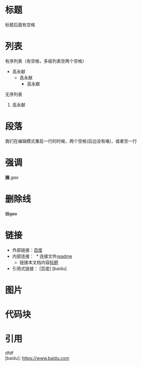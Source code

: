 # 标题
标题后面有空格
# 列表
有序列表（有空格，多级列表空两个空格） 
* 高永献
  * 高永献
    * 高永献

无序列表
1. 高永献

# 段落
我们在编辑模式重启一行的时候，两个空格(后边没有咯)，或者空一行  

# 强调
**搞**  *gao*

# 删除线
~~搞gao~~

# 链接
* 外部链接：[百度](https://www.baidu.com)
* 内部连接：
  * 连接文件[readme](README.md)
  * 链接本文档内容[标题](README.md#标题)
* 引用式链接： [百度] [baidu]



# 图片

# 代码块

# 引用


<!----ffjhdf---->
dfdf  
[baidu]: https://www.baidu.com
